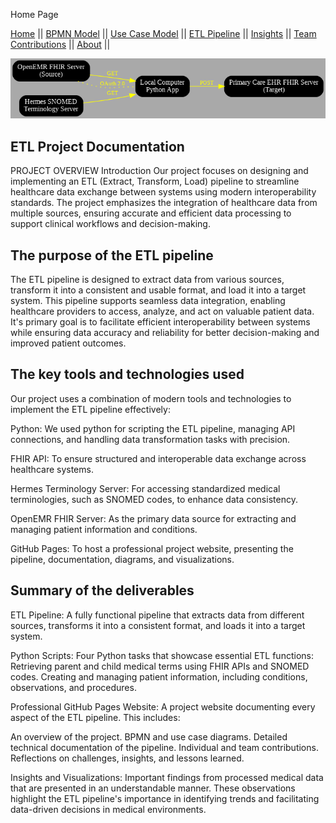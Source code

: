 
Home Page

[Home](./index.md) ||
[BPMN Model](./bpmn.md) ||
[Use Case Model](./use_case.md) ||
[ETL Pipeline](./etl_pipeline.md) ||
[Insights](./insights.md) ||
[Team Contributions](./team_contrib.md) ||
[About](./about.md) ||

![project_overview_image](./assets/project_architecture.png)

## ETL Project Documentation
PROJECT OVERVIEW
Introduction 
Our project focuses on designing and implementing an ETL (Extract, Transform, Load) pipeline to streamline healthcare data exchange between systems using modern interoperability standards. The project emphasizes the integration of healthcare data from multiple sources, ensuring accurate and efficient data processing to support clinical workflows and decision-making.


## The purpose of the ETL pipeline

The ETL pipeline is designed to extract data from various sources, transform it into a consistent and usable format, and load it into a target system. This pipeline supports seamless data integration, enabling healthcare providers to access, analyze, and act on valuable patient data. It's primary goal is to facilitate efficient interoperability between systems while ensuring data accuracy and reliability for better decision-making and improved patient outcomes.


## The key tools and technologies used

Our project uses a combination of modern tools and technologies to implement the ETL pipeline effectively:

Python: We used python for scripting the ETL pipeline, managing API connections, and handling data transformation tasks with precision.

FHIR API: To ensure structured and interoperable data exchange across healthcare systems.

Hermes Terminology Server: For accessing standardized medical terminologies, such as SNOMED codes, to enhance data consistency.

OpenEMR FHIR Server: As the primary data source for extracting and managing patient information and conditions.

GitHub Pages: To host a professional project website, presenting the pipeline, documentation, diagrams, and visualizations.

## Summary of the deliverables

ETL Pipeline: A fully functional pipeline that extracts data from different sources, transforms it into a consistent format, and loads it into a target system. 

Python Scripts: Four Python tasks that showcase essential ETL functions:
Retrieving parent and child medical terms using FHIR APIs and SNOMED codes.
Creating and managing patient information, including conditions, observations, and procedures.

Professional GitHub Pages Website: A project website documenting every aspect of the ETL pipeline. This includes:

An overview of the project.
BPMN and use case diagrams.
Detailed technical documentation of the pipeline.
Individual and team contributions.
Reflections on challenges, insights, and lessons learned.

Insights and Visualizations:
Important findings from processed medical data that are presented in an understandable manner. These observations highlight the ETL pipeline's importance in identifying trends and facilitating data-driven decisions in medical environments.

